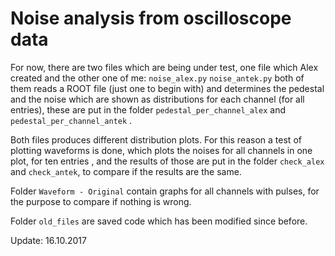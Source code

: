 # Noise analysis from oscilloscope data

For now, there are two files which are being under test, one file which Alex created and the other one of me:
```noise_alex.py```
```noise_antek.py```
both of them reads a ROOT file (just one to begin with) and determines the pedestal and the noise which are
shown as distributions for each channel (for all entries), these are put in the folder ```pedestal_per_channel_alex```
and   ```pedestal_per_channel_antek``` .

Both files produces different distribution plots. For this reason a test of plotting waveforms is done, which plots the noises for all channels in one plot, for ten entries , and the results of those are put in the folder ```check_alex``` and
```check_antek```, to compare if the results are the same.

Folder  ```Waveform - Original``` contain graphs for all channels with pulses, for the purpose to compare
if nothing is wrong.

Folder  ```old_files``` are saved code which has been modified since before.

Update: 16.10.2017
